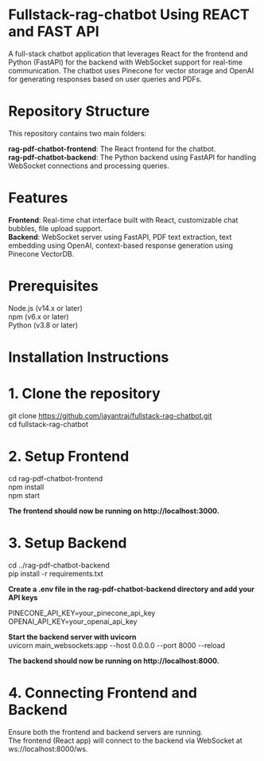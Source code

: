 # Fullstack-rag-chatbot Using REACT and FAST API

A full-stack chatbot application that leverages React for the frontend and Python (FastAPI) for the backend with WebSocket support for real-time communication. The chatbot uses Pinecone for vector storage and OpenAI for generating responses based on user queries and PDFs.

# Repository Structure

This repository contains two main folders:

**rag-pdf-chatbot-frontend**: The React frontend for the chatbot.<br>
**rag-pdf-chatbot-backend**: The Python backend using FastAPI for handling WebSocket connections and processing queries.

# Features
**Frontend**: Real-time chat interface built with React, customizable chat bubbles, file upload support. <br>
**Backend**: WebSocket server using FastAPI, PDF text extraction, text embedding using OpenAI, context-based response generation using Pinecone VectorDB.

# Prerequisites

Node.js (v14.x or later) <br>
npm (v6.x or later) <br>
Python (v3.8 or later) <br>

# Installation Instructions

# 1. Clone the repository
git clone https://github.com/jayantraj/fullstack-rag-chatbot.git <br>
cd fullstack-rag-chatbot <br>

# 2. Setup Frontend
cd rag-pdf-chatbot-frontend <br>
npm install <br>
npm start <br>

**The frontend should now be running on http://localhost:3000.** <br>

# 3. Setup Backend
cd ../rag-pdf-chatbot-backend <br>
pip install -r requirements.txt <br>

**Create a .env file in the rag-pdf-chatbot-backend directory and add your API keys** <br>

PINECONE_API_KEY=your_pinecone_api_key <br>
OPENAI_API_KEY=your_openai_api_key  <br>

**Start the backend server with uvicorn** <br>
uvicorn main_websockets:app --host 0.0.0.0 --port 8000 --reload <br>

**The backend should now be running on http://localhost:8000.**<br>

# 4. Connecting Frontend and Backend
Ensure both the frontend and backend servers are running. <br>
The frontend (React app) will connect to the backend via WebSocket at ws://localhost:8000/ws. <br>



